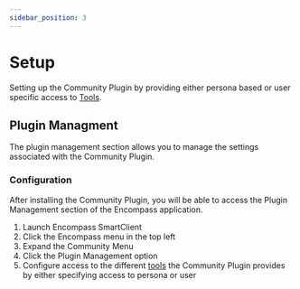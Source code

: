 ```yaml
---
sidebar_position: 3
---
```


# Setup

Setting up the Community Plugin by providing either persona based or user specific access to [Tools](/docs/documentation/tools).

## Plugin Managment

The plugin management section allows you to manage the settings associated with the Community Plugin.

### Configuration

After installing the Community Plugin, you will be able to access the Plugin Management section of the Encompass application.

1. Launch Encompass SmartClient
2. Click the Encompass menu in the top left
3. Expand the Community Menu
4. Click the Plugin Management option
5. Configure access to the different [tools](/docs/documentation/tools) the Community Plugin provides by either specifying access to persona or user